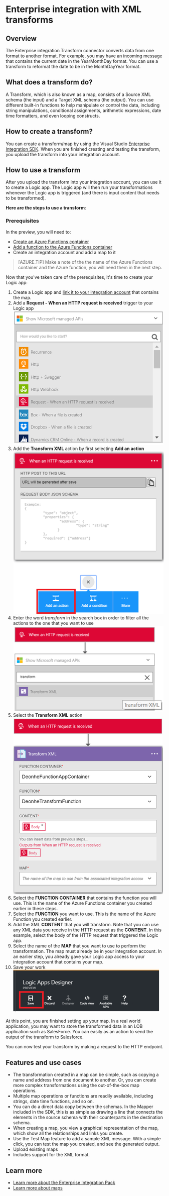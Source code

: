 <properties 
	pageTitle="Overview of Enterprise Integration Pack | Microsoft Azure App Service | Microsoft Azure" 
	description="Use the features of Enterprise Integration Pack to enable business process and integration scenarios using Microsoft Azure App service" 
	services="logic-apps" 
	documentationCenter=".net,nodejs,java"
	authors="msftman" 
	manager="erikre" 
	editor="cgronlun"/>

<tags 
	ms.service="logic-apps" 
	ms.workload="integration" 
	ms.tgt_pltfrm="na" 
	ms.devlang="na" 
	ms.topic="article" 
	ms.date="07/08/2016" 
	ms.author="deonhe"/>

# Enterprise integration with XML transforms

## Overview
The Enterprise integration Transform connector converts data from one format to another format. For example, you may have an incoming message that contains the current date in the YearMonthDay format. You can use a transform to reformat the date to be in the MonthDayYear format.

## What does a transform do?
A Transform, which is also known as a map, consists of a Source XML schema (the input) and a Target XML schema (the output). You can use different built-in functions to help manipulate or control the data, including string manipulations, conditional assignments, arithmetic expressions, date time formatters, and even looping constructs.

## How to create a transform?
You can create a transform/map by using the Visual Studio [Enterprise Integration SDK](https://aka.ms/vsmapsandschemas). When you are finished creating and testing the transform, you upload the transform into your integration account. 

## How to use a transform
After you upload the transform into your integration account, you can use it to create a Logic app. The Logic app will then run your transformations whenever the Logic app is triggered (and there is input content that needs to be transformed).

**Here are the steps to use a transform**:

### Prerequisites 
In the preview, you will need to:  

-  [Create an Azure Functions container](https://ms.portal.azure.com/#create/Microsoft.FunctionApp "Create an Azure Functions container")  
-  [Add a function to the Azure Functions container](https://portal.azure.com/#create/Microsoft.Template/uri/https%3A%2F%2Fraw.githubusercontent.com%2FAzure%2Fazure-quickstart-templates%2Fmaster%2F201-logic-app-transform-function%2Fazuredeploy.json "This template creates a webhook based C# azure function with transform capabilities to use in logic apps integration scenarios")    
-  Create an integration account and add a map to it  

>[AZURE.TIP] Make a note of the the name of the Azure Functions container and the Azure function, you will need them in the next step.  

Now that you've taken care of the prerequisites, it's time to create your Logic app:  

1. Create a Logic app and [link it to your integration account](./app-service-logic-enterprise-integration-accounts.md "Learn to link an integration account to a Logic app") that contains the map.
2. Add a **Request - When an HTTP request is received** trigger to your Logic app  
![](./media/app-service-logic-enterprise-integration-transforms/transform-1.png)    
3. Add the **Transform XML** action by first selecting **Add an action**   
![](./media/app-service-logic-enterprise-integration-transforms/transform-2.png)   
4. Enter the word *transform* in the search box in order to filter all the actions to the one that you want to use  
![](./media/app-service-logic-enterprise-integration-transforms/transform-3.png)  
5. Select the **Transform XML** action   
![](./media/app-service-logic-enterprise-integration-transforms/transform-4.png)  
6. Select the **FUNCTION CONTAINER** that contains the function you will use. This is the name of the Azure Functions container you created earlier in these steps.
7. Select the **FUNCTION** you want to use. This is the name of the Azure Function you created earlier.
8. Add the XML **CONTENT** that you will transform. Note that you can use any XML data you receive in the HTTP request as the **CONTENT**. In this example, select the body of the HTTP request that triggered the Logic app.
9. Select the name of the **MAP** that you want to use to perform the transformation. The map must already be in your integration account. In an earlier step, you already gave your Logic app access to your integration account that contains your map.
10. Save your work  
![](./media/app-service-logic-enterprise-integration-transforms/transform-5.png) 

At this point, you are finished setting up your map. In a real world application, you may want to store the transformed data in an LOB application such as SalesForce. You can easily as an action to send the output of the transform to Salesforce. 

You can now test your transform by making a request to the HTTP endpoint.  

## Features and use cases

- The transformation created in a map can be simple, such as copying a name and address from one document to another. Or, you can create more complex transformations using the out-of-the-box map operations.  
- Multiple map operations or functions are readily available, including strings, date time functions, and so on.  
- You can do a direct data copy between the schemas. In the Mapper included in the SDK, this is as simple as drawing a line that connects the elements in the source schema with their counterparts in the destination schema.  
- When creating a map, you view a graphical representation of the map, which show all the relationships and links you create.
- Use the Test Map feature to add a sample XML message. With a simple click, you can test the map you created, and see the generated output.  
- Upload existing maps  
- Includes support for the XML format.


## Learn more
- [Learn more about the Enterprise Integration Pack](./app-service-logic-enterprise-integration-overview.md "Learn about Enterprise Integration Pack")  
- [Learn more about maps](./app-service-logic-enterprise-integration-maps.md "Learn about enterprise integration maps")  
 